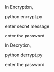 In Encryption,

python encrypt.py

enter secret message

enter the password 

In Decrytion,

python decrypt.py

enter the password 

